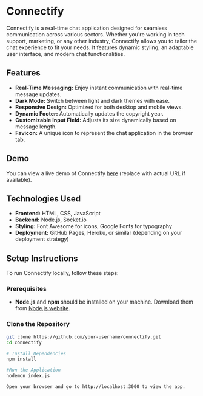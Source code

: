 # Connectify

Connectify is a real-time chat application designed for seamless communication across various sectors. Whether you're working in tech support, marketing, or any other industry, Connectify allows you to tailor the chat experience to fit your needs. It features dynamic styling, an adaptable user interface, and modern chat functionalities.

## Features

- **Real-Time Messaging:** Enjoy instant communication with real-time message updates.
- **Dark Mode:** Switch between light and dark themes with ease.
- **Responsive Design:** Optimized for both desktop and mobile views.
- **Dynamic Footer:** Automatically updates the copyright year.
- **Customizable Input Field:** Adjusts its size dynamically based on message length.
- **Favicon:** A unique icon to represent the chat application in the browser tab.

## Demo

You can view a live demo of Connectify [here](#) (replace with actual URL if available).

## Technologies Used

- **Frontend:** HTML, CSS, JavaScript
- **Backend:** Node.js, Socket.io
- **Styling:** Font Awesome for icons, Google Fonts for typography
- **Deployment:** GitHub Pages, Heroku, or similar (depending on your deployment strategy)

## Setup Instructions

To run Connectify locally, follow these steps:

### Prerequisites

- **Node.js** and **npm** should be installed on your machine. Download them from [Node.js website](https://nodejs.org/).

### Clone the Repository

```bash
git clone https://github.com/your-username/connectify.git
cd connectify

# Install Dependencies
npm install

#Run the Application
nodemon index.js

Open your browser and go to http://localhost:3000 to view the app.
